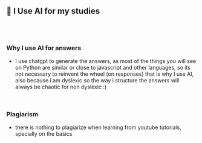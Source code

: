 ## 👾 I Use AI for my studies

<br>
<br>

### Why I use AI for answers

- I use chatgpt to generate the answers, as most of the things you will see on Python are similar or close to javascript and other languages, so its not necessary to reinvent the wheel (on responses) that is why I use AI, also because i am dyslexic so the way i structure the answers will always be chaotic for non dyslexic :)

<br>

### Plagiarism

- there is nothing to plagiarize when learning from youtube tutorials, specially on the basics
